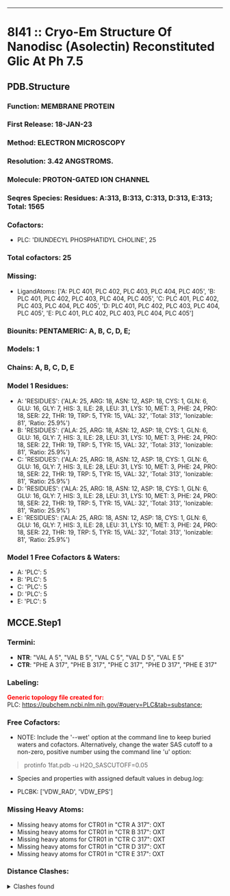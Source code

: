 ---
# 8I41 :: Cryo-Em Structure Of Nanodisc (Asolectin) Reconstituted Glic At Ph 7.5
## PDB.Structure
### Function: MEMBRANE PROTEIN
### First Release: 18-JAN-23
### Method: ELECTRON MICROSCOPY
### Resolution: 3.42 ANGSTROMS.
### Molecule: PROTON-GATED ION CHANNEL
### Seqres Species: Residues: A:313, B:313, C:313, D:313, E:313; Total: 1565
### Cofactors:
  - PLC:
 'DIUNDECYL PHOSPHATIDYL CHOLINE', 25

### Total cofactors: 25
### Missing:
  - LigandAtoms: ['A: PLC 401, PLC 402, PLC 403, PLC 404, PLC 405', 'B: PLC 401, PLC 402, PLC 403, PLC 404, PLC 405', 'C: PLC 401, PLC 402, PLC 403, PLC 404, PLC 405', 'D: PLC 401, PLC 402, PLC 403, PLC 404, PLC 405', 'E: PLC 401, PLC 402, PLC 403, PLC 404, PLC 405']

### Biounits: PENTAMERIC: A, B, C, D, E;
### Models: 1
### Chains: A, B, C, D, E
### Model 1 Residues:
  - A:
 'RESIDUES': ('ALA: 25, ARG: 18, ASN: 12, ASP: 18, CYS: 1, GLN: 6, GLU: 16, GLY: 7, HIS: 3, ILE: 28, LEU: 31, LYS: 10, MET: 3, PHE: 24, PRO: 18, SER: 22, THR: 19, TRP: 5, TYR: 15, VAL: 32', 'Total: 313', 'Ionizable: 81',
              'Ratio: 25.9%')
  - B:
 'RESIDUES': ('ALA: 25, ARG: 18, ASN: 12, ASP: 18, CYS: 1, GLN: 6, GLU: 16, GLY: 7, HIS: 3, ILE: 28, LEU: 31, LYS: 10, MET: 3, PHE: 24, PRO: 18, SER: 22, THR: 19, TRP: 5, TYR: 15, VAL: 32', 'Total: 313', 'Ionizable: 81',
              'Ratio: 25.9%')
  - C:
 'RESIDUES': ('ALA: 25, ARG: 18, ASN: 12, ASP: 18, CYS: 1, GLN: 6, GLU: 16, GLY: 7, HIS: 3, ILE: 28, LEU: 31, LYS: 10, MET: 3, PHE: 24, PRO: 18, SER: 22, THR: 19, TRP: 5, TYR: 15, VAL: 32', 'Total: 313', 'Ionizable: 81',
              'Ratio: 25.9%')
  - D:
 'RESIDUES': ('ALA: 25, ARG: 18, ASN: 12, ASP: 18, CYS: 1, GLN: 6, GLU: 16, GLY: 7, HIS: 3, ILE: 28, LEU: 31, LYS: 10, MET: 3, PHE: 24, PRO: 18, SER: 22, THR: 19, TRP: 5, TYR: 15, VAL: 32', 'Total: 313', 'Ionizable: 81',
              'Ratio: 25.9%')
  - E:
 'RESIDUES': ('ALA: 25, ARG: 18, ASN: 12, ASP: 18, CYS: 1, GLN: 6, GLU: 16, GLY: 7, HIS: 3, ILE: 28, LEU: 31, LYS: 10, MET: 3, PHE: 24, PRO: 18, SER: 22, THR: 19, TRP: 5, TYR: 15, VAL: 32', 'Total: 313', 'Ionizable: 81',
              'Ratio: 25.9%')

### Model 1 Free Cofactors & Waters:
  - A:
 'PLC': 5
  - B:
 'PLC': 5
  - C:
 'PLC': 5
  - D:
 'PLC': 5
  - E:
 'PLC': 5

## MCCE.Step1
### Termini:
 - <strong>NTR</strong>: "VAL A   5", "VAL B   5", "VAL C   5", "VAL D   5", "VAL E   5"
 - <strong>CTR</strong>: "PHE A 317", "PHE B 317", "PHE C 317", "PHE D 317", "PHE E 317"

### Labeling:
<strong><font color='red'>Generic topology file created for:</font></strong>  
PLC: https://pubchem.ncbi.nlm.nih.gov/#query=PLC&tab=substance; 

### Free Cofactors:
  - NOTE: Include the '--wet' option at the command line to keep buried waters and cofactors. Alternatively, change the water SAS cutoff to a non-zero, positive number using the command line 'u' option:
  > protinfo 1fat.pdb -u H2O_SASCUTOFF=0.05
  - Species and properties with assigned default values in debug.log:

  - PLCBK: ['VDW_RAD', 'VDW_EPS']


### Missing Heavy Atoms:
  -    Missing heavy atoms for CTR01 in "CTR A 317":   OXT
  -    Missing heavy atoms for CTR01 in "CTR B 317":   OXT
  -    Missing heavy atoms for CTR01 in "CTR C 317":   OXT
  -    Missing heavy atoms for CTR01 in "CTR D 317":   OXT
  -    Missing heavy atoms for CTR01 in "CTR E 317":   OXT

### Distance Clashes:
<details><summary>Clashes found</summary>

- d= 1.54: " CA  NTR A   5" to " CB  VAL A   5"
- d= 1.54: " CA  NTR B   5" to " CB  VAL B   5"
- d= 1.54: " CA  NTR C   5" to " CB  VAL C   5"
- d= 1.54: " CA  NTR D   5" to " CB  VAL D   5"
- d= 1.54: " CA  NTR E   5" to " CB  VAL E   5"

</details>

